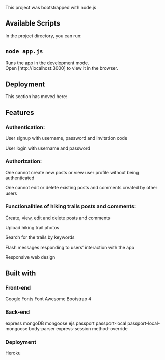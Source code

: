 This project was bootstrapped with node.js

## Available Scripts

In the project directory, you can run:

## `node app.js`

Runs the app in the development mode.<br />
Open [http://localhost:3000] to view it in the browser.

## Deployment

This section has moved here: 

## Features
### Authentication:

User signup with username, password and invitation code

User login with username and password


### Authorization:

One cannot create new posts or view user profile without being authenticated

One cannot edit or delete existing posts and comments created by other users


### Functionalities of hiking trails posts and comments:

Create, view, edit and delete posts and comments

Upload hiking trail photos

Search for the trails by keywords

Flash messages responding to users’ interaction with the app

Responsive web design

## Built with
### Front-end
Google Fonts
Font Awesome
Bootstrap 4
### Back-end
express
mongoDB
mongoose
ejs
passport
passport-local
passport-local-mongoose
body-parser
express-session
method-override

### Deployment
Heroku

